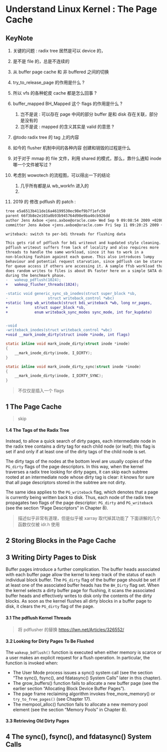 # Understand Linux Kernel : The Page Cache

## KeyNote
1. 关键的问题 : radix tree 居然是可以 device 的，
  1. 是不是 file 的，总是不连续的
  2. 从 buffer page cache 和 非 buffered 之间的切换
2. try_to_release_page 的作用是什么 ?
3. 所以 vfs 的各种蛇皮 cache 都是怎么回事 ?
4. buffer_mapped BH_Mapped 这个 flags 的作用是什么 ?
    1. 岂不是说 : 可以存在 page 中间的部分 buffer 是和 disk 存在关联，部分是没有的
    2. 岂不是说 : mapped 的含义其实是 valid 的意思 ? 

5. @todo radix tree 的 tag 上的内容

6. 如今的 flusher 机制中间的各种内容 创建和销毁的过程是什么
7. 对于对于 mmap 的 file 文件，利用 shared 的模式，那么，靠什么通知 inode 哪一个文件被写过 ?

8. 考虑到 wowotech 的流程图，可以得出一下的结论
    1. 几乎所有都是从 wb_workfn 进入的
    2. 

9. 2019 的 修改 pdflush 的 patch : 
```diff
tree e5a6513b411de16a46199530ec98ef9b7f1efc50
parent 66f3b8e2e103a0b93b945764d98e9ba46cb926dd
author Jens Axboe <jens.axboe@oracle.com> Wed Sep 9 09:08:54 2009 +0200
committer Jens Axboe <jens.axboe@oracle.com> Fri Sep 11 09:20:25 2009 +0200

writeback: switch to per-bdi threads for flushing data

This gets rid of pdflush for bdi writeout and kupdated style cleaning.
pdflush writeout suffers from lack of locality and also requires more
threads to handle the same workload, since it has to work in a
non-blocking fashion against each queue. This also introduces lumpy
behaviour and potential request starvation, since pdflush can be starved
for queue access if others are accessing it. A sample ffsb workload that
does random writes to files is about 8% faster here on a simple SATA drive
during the benchmark phase. 
-	wakeup_pdflush(1024);
+	wakeup_flusher_threads(1024);

-static void generic_sync_sb_inodes(struct super_block *sb,
-				   struct writeback_control *wbc)
+static long wb_writeback(struct bdi_writeback *wb, long nr_pages,
+			 struct super_block *sb,
+			 enum writeback_sync_modes sync_mode, int for_kupdate)


-void
-writeback_inodes(struct writeback_control *wbc)
+void __mark_inode_dirty(struct inode *inode, int flags)
```

```c
static inline void mark_inode_dirty(struct inode *inode)
{
	__mark_inode_dirty(inode, I_DIRTY);
}

static inline void mark_inode_dirty_sync(struct inode *inode)
{
	__mark_inode_dirty(inode, I_DIRTY_SYNC);
}
```
> 不仅仅是插入一个 flags 

## 1 The Page Cache
> skip

#### 1.4 The Tags of the Radix Tree
Instead, to allow a quick search of dirty pages, each intermediate node in the radix
tree contains a dirty tag for each child node (or leaf); this flag is set if and only if at
least one of the dirty tags of the child node is set.

The dirty tags of the nodes at the
bottom level are usually copies of the `PG_dirty` flags of the page descriptors. In this
way, when the kernel traverses a radix tree looking for dirty pages, it can skip each
subtree rooted at an intermediate node whose dirty tag is clear: it knows for sure that 
all page descriptors stored in the subtree are not dirty.

The same idea applies to the `PG_writeback` flag, which denotes that a page is currently being written back to disk.
Thus, each node of the radix tree propagates two flags of the page descriptor:
`PG_dirty` and `PG_writeback` (see the section “Page Descriptors” in Chapter 8).

> 描述似乎非常有道理，但是似乎被 xarray 取代掉其功能了
> 下面讲解的几个函数仅仅被 idr.h 使用

## 2 Storing Blocks in the Page Cache

## 3 Writing Dirty Pages to Disk

Buffer pages introduce a further complication. The buffer heads associated with each
buffer page allow the kernel to keep track of the status of each individual block
buffer. The `PG_dirty` flag of the buffer page should be set if at least one of the associated buffer heads has the `BH_Dirty` flag set.
When the kernel selects a dirty buffer
page for flushing, it scans the associated buffer heads and effectively writes to disk
only the contents of the dirty blocks. As soon as the kernel flushes all dirty blocks in
a buffer page to disk, it clears the `PG_dirty` flag of the page.


#### 3.1 The pdflush Kernel Threads
> 将 pdflusher 的替换 https://lwn.net/Articles/326552/

#### 3.2 Looking for Dirty Pages To Be Flushed

The `wakeup_bdflush()` function is executed when 
either memory is scarce or a user makes an explicit request for a flush operation.
In particular, the function is invoked when:
- The User Mode process issues a sync() system call (see the section “The sync(), fsync(), and fdatasync() System Calls” later in this chapter).
- The grow_buffers() function fails to allocate a new buffer page (see the earlier section “Allocating Block Device Buffer Pages”).
- The page frame reclaiming algorithm invokes free_more_memory() or `try_to_free_pages()` (see Chapter 17).
- The mempool_alloc() function fails to allocate a new memory pool element (see the section “Memory Pools” in Chapter 8).

#### 3.3 Retrieving Old Dirty Pages

## 4 The sync(), fsync(), and fdatasync() System Calls
